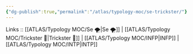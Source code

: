 ```yaml
---
{"dg-publish":true,"permalink":"/atlas/typology-moc/se-trickster/"}
---
```


Links :: [[ATLAS/Typology MOC/Se 🌪️\|Se 🌪️]] | [[ATLAS/Typology MOC/Trickster 🤡\|Trickster 🤡]] | [[ATLAS/Typology MOC/INFP\|INFP]] |  [[ATLAS/Typology MOC/INTP\|INTP]]